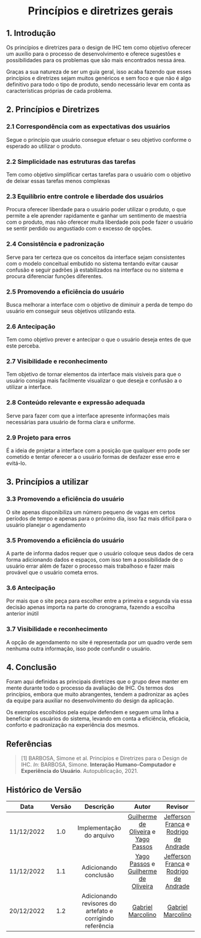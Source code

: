 <h1 align="center">Princípios e diretrizes gerais</h1>


## 1. Introdução

Os princípios e diretrizes para o design de IHC tem como  objetivo oferecer um auxílio para o processo de desenvolvimento e oferece sugestões e possibilidades para os problemas que são mais encontrados nessa área.

Graças a sua natureza de ser um guia geral, isso acaba fazendo que esses princípios e diretrizes sejam muitos genéricos e sem foco e que não é algo definitivo para todo o tipo de produto, sendo necessário levar em conta as características próprias de cada problema.





## 2. Princípios e Diretrizes

### 2.1 Correspondência com as expectativas dos usuários

Segue o princípio que usuário consegue efetuar o seu objetivo conforme o esperado ao utilizar o produto.

### 2.2 Simplicidade nas estruturas das tarefas

Tem como objetivo simplificar certas tarefas para o usuário com o objetivo de deixar essas tarefas menos complexas
### 2.3 Equilíbrio entre controle e liberdade dos usuários

Procura oferecer liberdade para o usuário poder utilizar o produto, o que permite a ele aprender rapidamente e ganhar um sentimento de maestria com o produto, mas não oferecer muita liberdade pois pode fazer o usuário se sentir perdido ou angustiado com o excesso de opções.

### 2.4 Consistência e padronização

Serve para ter certeza que os conceitos da interface sejam consistentes com o modelo conceitual embutido no sistema tentando evitar causar confusão e seguir padrões já estabilizados na interface ou no sistema e procura diferenciar funções diferentes.

### 2.5 Promovendo a eficiência do usuário

Busca melhorar a interface com o objetivo de diminuir a perda de tempo do usuário em conseguir seus objetivos utilizando esta.

### 2.6 Antecipação

Tem como objetivo prever e antecipar o que o usuário deseja entes de que este perceba.

### 2.7 Visibilidade e reconhecimento

Tem objetivo de tornar elementos da interface mais visíveis para que o usuário consiga mais facilmente visualizar o que deseja e confusão a o utilizar a interface.

### 2.8 Conteúdo relevante e expressão adequada

Serve para fazer com que a interface apresente informações mais necessárias para usuário de forma clara e uniforme.

### 2.9 Projeto para erros

É a ideia de projetar a interface com a posição que qualquer erro pode ser cometido e tentar oferecer a o usuário formas de desfazer esse erro e evitá-lo.

## 3. Princípios a utilizar


### 3.3 Promovendo a eficiência do usuário

O site apenas disponibiliza um número pequeno de vagas em certos períodos de tempo e apenas para o próximo dia, isso faz mais difícil para o usuário planejar o agendamento


### 3.5 Promovendo a eficiência do usuário

A parte de informa dados requer que o usuário coloque seus dados de cera forma adicionando dados e espaços, com isso tem a possibilidade de o usuário errar além de fazer o processo mais trabalhoso e fazer mais provável que o usuário cometa erros. 


### 3.6 Antecipação

Por mais que o site peça para escolher entre a primeira e segunda via essa decisão apenas importa na parte do cronograma, fazendo a escolha anterior inútil 

### 3.7 Visibilidade e reconhecimento

A opção de agendamento no site é representada por um quadro verde sem nenhuma outra informação, isso pode confundir o usuário.


## 4. Conclusão

Foram aqui definidas as principais diretrizes que o grupo deve manter em mente durante todo o processo da avaliação de IHC. Os termos dos princípios, embora que muito abrangentes, tendem a padronizar as ações da equipe para auxiliar no desenvolvimento do design da aplicação.

Os exemplos escolhidos pela equipe defendem e seguem uma linha a beneficiar os usuários do sistema, levando em conta a eficiência, eficácia, conforto e padronização na experiência dos mesmos.

## Referências

> [1] BARBOSA, Simone et al. Princípios e Diretrizes para o Design de
IHC. _In_: BARBOSA, Simone. **Interação Humano-Computador e Experiência do Usuário**. Autopublicação, 2021.

## Histórico de Versão

|    Data    | Versão |             Descrição             |                                                Autor                                                 |                                                 Revisor                                                  |
| :--------: | :----: | :-------------------------------: | :--------------------------------------------------------------------------------------------------: | :------------------------------------------------------------------------------------------------------: |
| 11/12/2022 |  1.0   |     Implementação do arquivo      | [Guilherme de Oliveira](https://github.com/GG555-13) e [Yago Passos](https://github.com/yagompassos) | [Jefferson Franca](https://github.com/Frans6) e  [Rodrigo de Andrade](https://github.com/OrlandiRodrigo) |
| 11/12/2022 |  1.1   |       Adicionando conclusão       | [Yago Passos](https://github.com/yagompassos) e [Guilherme de Oliveira](https://github.com/GG555-13) | [Jefferson Franca](https://github.com/Frans6) e  [Rodrigo de Andrade](https://github.com/OrlandiRodrigo) |
| 20/12/2022 |  1.2   | Adicionando revisores do artefato e corrigindo referência |                         [Gabriel Marcolino](https://github.com/GabrielMR360)                         |                           [Gabriel Marcolino](https://github.com/GabrielMR360)                           |
